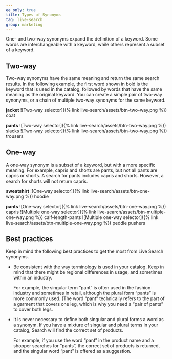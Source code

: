 ```yaml
---
ee_only: true
title: Types of Synonyms
tag: live-search
group: marketing
---
```


One- and two-way synonyms expand the definition of a keyword. Some words are interchangeable with a keyword, while others represent a subset of a keyword.

## Two-way

Two-way synonyms have the same meaning and return the same search results. In the following example, the first word shown in bold is the keyword that is used in the catalog, followed by words that have the same meaning as the original keyword. You can create a simple pair of two-way synonyms, or a chain of multiple two-way synonyms for the same keyword.

**jacket** ![Two-way selector]({% link live-search/assets/btn-two-way.png %}) coat

**pants** ![Two-way selector]({% link live-search/assets/btn-two-way.png %}) slacks ![Two-way selector]({% link live-search/assets/btn-two-way.png %}) trousers

## One-way

A one-way synonym is a subset of a keyword, but with a more specific meaning. For example, capris and shorts are pants, but not all pants are capris or shorts. A search for pants includes capris and shorts. However, a search for shorts will not return capris.

**sweatshirt** ![One-way selector]({% link live-search/assets/btn-one-way.png %}) hoodie

**pants** ![One-way selector]({% link live-search/assets/btn-one-way.png %}) capris ![Multiple one-way selector]({% link live-search/assets/btn-multiple-one-way.png %}) calf-length-pants ![Multiple one-way selector]({% link live-search/assets/btn-multiple-one-way.png %}) peddle pushers

## Best practices

Keep in mind the following best practices to get the most from Live Search synonyms.

- Be consistent with the way terminology is used in your catalog. Keep in mind that there might be regional differences in usage, and sometimes within an industry.

  For example, the singular term “pant” is often used in the fashion industry and sometimes in retail, although the plural form “pants” is more commonly used. (The word “pant” technically refers to the part of a garment that covers one leg, which is why you need a “pair of pants” to cover both legs.

- It is never necessary to define both singular and plural forms a word as a synonym. If you have a mixture of singular and plural terms in your catalog, Search will find the correct set of products.

  For example, if you use the word “pant” in the product name and a shopper searches for “pants”, the correct set of products is returned, and the singular word “pant” is offered as a suggestion.
